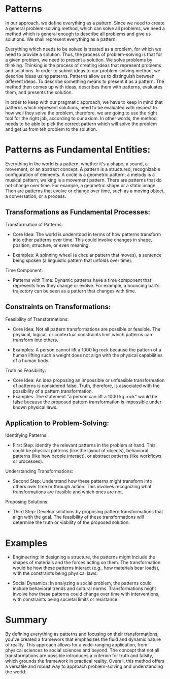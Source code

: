# Patterns

In our approach, we define everything as a pattern. Since we need to create a general problem-solving method, which can solve all problems, we need a method which is general enough to describe all problems and give us solutions. We shall represent everything as a pattern.

Everything which needs to be solved is treated as a problem, for which we need to provide a solution. Thus, the process of problem-solving is that for a given problem, we need to present a solution. We solve problems by thinking. Thinking is the process of creating ideas that represent problems and solutions. In order to submit ideas to our problem-solving method, we describe ideas using patterns. Patterns allow us to distinguish between different ideas. To describe something means to present it as a pattern. The method then comes up with ideas, describes them with patterns, evaluates them, and presents the solution.

In order to keep with our pragmatic approach, we have to keep in mind that patterns which represent solutions, need to be evaluated with respect to how well they solve the problem, therefore, we are going to use the right tool for the right job, according to our axiom. In other words, the method needs to be able to pick the correct pattern which will solve the problem and get us from teh problem to the solution.

# Patterns as Fundamental Entities:

Everything in the world is a pattern, whether it's a shape, a sound, a movement, or an abstract concept. A pattern is a structured, recognizable configuration of elements. A circle is a geometric pattern; a melody is a musical pattern; walking is a movement pattern. There are patterns that do not change over time. For example, a geometric shape or a static image. Then are patterns that evolve or change over time, such as a moving object, a conversation, or a process.

## Transformations as Fundamental Processes:

Transformation of Patterns:

- Core Idea: The world is understood in terms of how patterns transform into other patterns over time. This could involve changes in shape, position, structure, or even meaning.

- Examples: A spinning wheel (a circular pattern that moves), a sentence being spoken (a linguistic pattern that unfolds over time).

Time Component:

- Patterns with Time: Dynamic patterns have a time component that represents how they change or evolve. For example, a bouncing ball's trajectory can be seen as a pattern that changes with time.

## Constraints on Transformations:

Feasibility of Transformations:

- Core Idea: Not all pattern transformations are possible or feasible. The physical, logical, or contextual constraints limit which patterns can transform into others.

- Examples: A person cannot lift a 1000 kg rock because the pattern of a human lifting such a weight does not align with the physical capabilities of a human body.

Truth as Feasibility:

- Core Idea: An idea proposing an impossible or unfeasible transformation of patterns is considered false. Truth, therefore, is associated with the possibility of a pattern transformation.
- Examples: The statement "a person can lift a 1000 kg rock" would be false because the proposed pattern transformation is impossible under known physical laws.

## Application to Problem-Solving:

Identifying Patterns:

- First Step: Identify the relevant patterns in the problem at hand. This could be physical patterns (like the layout of objects), behavioral patterns (like how people interact), or abstract patterns (like workflows or processes).

Understanding Transformations:

- Second Step: Understand how these patterns might transform into others over time or through action. This involves recognizing what transformations are feasible and which ones are not.

Proposing Solutions:

- Third Step: Develop solutions by proposing pattern transformations that align with the goal. The feasibility of these transformations will determine the truth or viability of the proposed solution.

# Examples

- Engineering: In designing a structure, the patterns might include the shapes of materials and the forces acting on them. The transformation would be how these patterns interact (e.g., how materials bear loads), with the constraints being physical laws.

- Social Dynamics: In analyzing a social problem, the patterns could include behavioral trends and cultural norms. Transformations might involve how these patterns could change over time with interventions, with constraints being societal limits or resistance.

# Summary

By defining everything as patterns and focusing on their transformations, you've created a framework that emphasizes the fluid and dynamic nature of reality. This approach allows for a wide-ranging application, from physical sciences to social sciences and beyond. The concept that not all transformations are possible introduces a criterion for truth and falsity, which grounds the framework in practical reality. Overall, this method offers a versatile and robust way to approach problem-solving and understanding the world.
